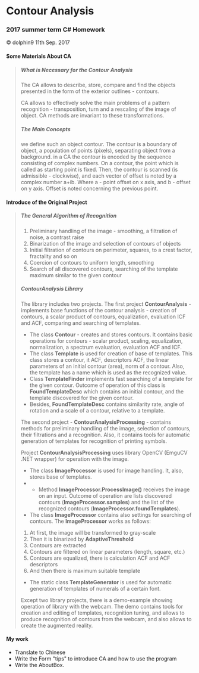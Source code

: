# Contour Analysis
### 2017 summer term  C# Homework

&copy; dolphin9  11th Sep. 2017

####  Some Materials About CA
> ##### What is Necessary for the Contour Analysis
> The CA allows to describe, store, compare and find the objects presented in the form of the exterior outlines - contours.
>
>CA allows to effectively solve the main problems of a pattern recognition - transposition, turn and a rescaling of the image of object. CA methods are invariant to these transformations.
> ##### The Main Concepts
>
>we define such an object contour. The contour is a boundary of object, a population of points (pixels), separating object from a background.
>in a CA the contour is encoded by the sequence consisting of complex numbers. On a contour, the point which is called as starting point is fixed. Then, the contour is scanned (is admissible - clockwise), and each vector of offset is noted by a complex number a+ib. Where a - point offset on x axis, and b - offset on y axis. Offset is noted concerning the previous point.

#### Introduce of the Original Project
>##### The General Algorithm of Recognition
>
> 1. Preliminary handling of the image - smoothing, a filtration of noise, a contrast raise
>2.	Binarization of the image and selection of contours of objects
>3.	Initial filtration of contours on perimeter, squares, to a crest factor, fractality and so on
>4.	Coercion of contours to uniform length, smoothing
>5.	Search of all discovered contours, searching of the template maximum similar to the given contour
>##### ContourAnalysis Library
>The library includes two projects. The first project <b> ContourAnalysis</b> - implements base functions of the contour analysis - creation of contours, a scalar product of contours, equalization, evaluation ICF and ACF, comparing and searching of templates.
>
> + The class <b>Contour</b> - creates and stores contours. It contains basic operations for contours - scalar product, scaling, equalization, normalization, a spectrum evaluation, evaluation ACF and ICF.
>+ The class <b>Template</b> is used for creation of base of templates. This class stores a contour, it ACF, descriptors ACF, the linear parameters of an initial contour (area), norm of a contour. Also, the template has a name which is used as the recognized value.
>+ Class <b>TemplateFinder</b> implements fast searching of a template for the given contour. Outcome of operation of this class is <b>FoundTemplateDesc</b> which contains an initial contour, and the template discovered for the given contour.
>+ Besides, <b>FoundTemplateDesc</b> contains similarity rate, angle of rotation and a scale of a contour, relative to a template.
>
> The second project - <b>ContourAnalysisProcessing</b> - contains methods for preliminary handling of the image, selection of contours, their filtrations and a recognition. Also, it contains tools for automatic generation of templates for recognition of printing symbols.
>
> Project <b>ContourAnalysisProcessing</b> uses library OpenCV (EmguCV .NET wrapper) for operation with the image.
>+ The class <b>ImageProcessor</b> is used for image handling. It, also, stores base of templates.
>+ - Method <b>ImageProcessor.ProcessImage()</b> receives the image on an input. Outcome of operation are lists discovered contours (<b>ImageProcessor.samples</b>) and the list of the recognized contours (<b>ImageProcessor.foundTemplates</b>).
>+ The class <b>ImageProcessor</b> contains also settings for searching of contours.
>The <b>ImageProcessor</b> works as follows:
>  1.	At first, the image will be transformed to gray-scale
>  2.	Then it is binarized by <b>AdaptiveThreshold</b>
>  3.	Contours are extracted
>  4.	Contours are filtered on linear parameters (length, square, etc.)
>  5. Contours are equalized, there is calculation ACF and ACF descriptors
>  6.	And then there is maximum suitable template
>
>+ The static class <b>TemplateGenerator</b> is used for automatic generation of templates of numerals of a certain font.
>
>Except two library projects, there is a demo-example showing operation of library with the webcam. The demo contains tools for creation and editing of templates, recognition tuning, and allows to produce recognition of contours from the webcam, and also allows to create the augmented reality.


#### My work
+ Translate to Chinese
+ Write the Form "tips" to introduce CA and how to use the program
+ Write the AboutBox.
